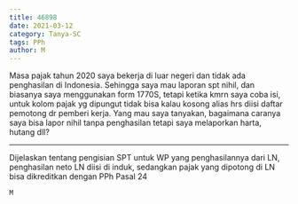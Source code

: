 ```yaml
---
title: 46898
date: 2021-03-12
category: Tanya-SC
tags: PPh
author: M
---
```


Masa pajak tahun 2020 saya bekerja di luar negeri dan tidak ada penghasilan di Indonesia. Sehingga saya mau laporan spt nihil, dan biasanya saya menggunakan form 1770S, tetapi ketika kmrn saya coba isi, untuk kolom pajak yg dipungut tidak bisa kalau kosong alias hrs diisi daftar pemotong dr pemberi kerja. Yang mau saya tanyakan, bagaimana caranya saya bisa lapor nihil tanpa penghasilan tetapi saya melaporkan harta, hutang dll?

---

Dijelaskan tentang pengisian SPT untuk WP yang penghasilannya dari LN, penghasilan neto LN diisi di induk, sedangkan pajak yang dipotong di LN bisa dikreditkan dengan PPh Pasal 24

`M`
